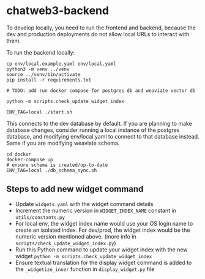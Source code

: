 # chatweb3-backend

To develop locally, you need to run the frontend and backend, because
the dev and production deployments do not allow local URLs to interact
with them.

To run the backend locally:
```
cp env/local.example.yaml env/local.yaml
python3 -m venv ../venv
source ../venv/bin/activate
pip install -r requirements.txt

# TODO: add run docker compose for postgres db and weaviate vector db

python -m scripts.check_update_widget_index

ENV_TAG=local ./start.sh
```

This connects to the dev database by default. If you are planning to make
database changes, consider running a local instance of the postgres database,
and modifying env/local.yaml to connect to that database instead. Same if
you are modifying weaviate schema.
```
cd docker
docker-compose up
# ensure schema is created/up-to-date
ENV_TAG=local ./db_schema_sync.sh
```

## Steps to add new widget command
- Update `widgets.yaml` with the widget command details
- Increment the numeric version in `WIDGET_INDEX_NAME` constant in `utils/constants.py`
- For local env, the widget index name would use your OS login name to create an isolated index. For dev/prod, the widget index would be the numeric version mentioned above. (more info in `scripts/check_update_widget_index.py`)
- Run this Python command to update your widget index with the new widget `python -m scripts.check_update_widget_index`
- Ensure textual translation for the display widget command is added to the `_widgetize_inner` function in `display_widget.py` file

